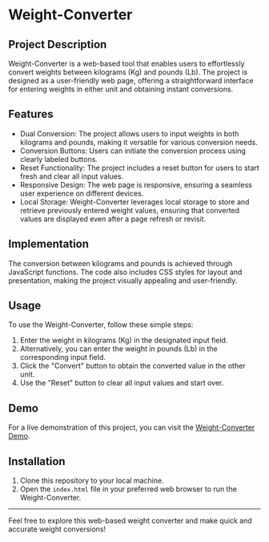 # Weight-Converter

## Project Description

Weight-Converter is a web-based tool that enables users to effortlessly convert weights between kilograms (Kg) and pounds (Lb). The project is designed as a user-friendly web page, offering a straightforward interface for entering weights in either unit and obtaining instant conversions.

## Features

- Dual Conversion: The project allows users to input weights in both kilograms and pounds, making it versatile for various conversion needs.
- Conversion Buttons: Users can initiate the conversion process using clearly labeled buttons.
- Reset Functionality: The project includes a reset button for users to start fresh and clear all input values.
- Responsive Design: The web page is responsive, ensuring a seamless user experience on different devices.
- Local Storage: Weight-Converter leverages local storage to store and retrieve previously entered weight values, ensuring that converted values are displayed even after a page refresh or revisit.

## Implementation

The conversion between kilograms and pounds is achieved through JavaScript functions. The code also includes CSS styles for layout and presentation, making the project visually appealing and user-friendly.

## Usage

To use the Weight-Converter, follow these simple steps:
1. Enter the weight in kilograms (Kg) in the designated input field.
2. Alternatively, you can enter the weight in pounds (Lb) in the corresponding input field.
3. Click the "Convert" button to obtain the converted value in the other unit.
4. Use the "Reset" button to clear all input values and start over.

## Demo

For a live demonstration of this project, you can visit the [Weight-Converter Demo]([https://example.com](https://cs-guram.github.io/Weight-Converter/)).

## Installation

1. Clone this repository to your local machine.
2. Open the `index.html` file in your preferred web browser to run the Weight-Converter.

---

Feel free to explore this web-based weight converter and make quick and accurate weight conversions!

